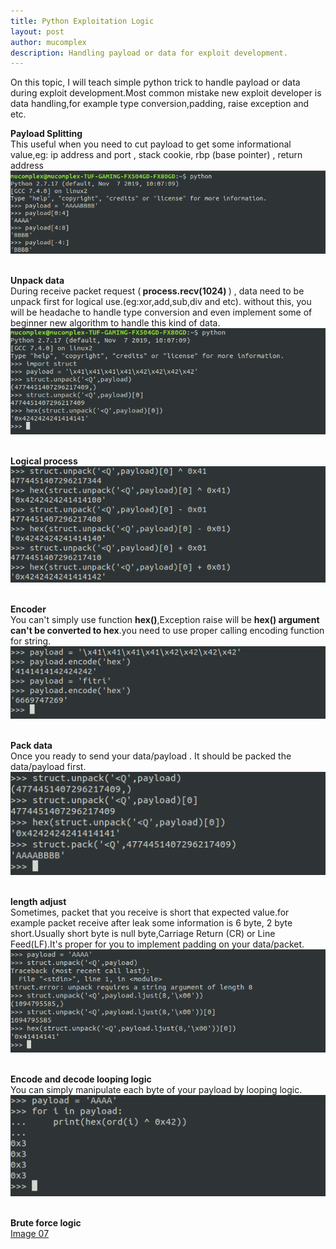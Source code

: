 ```yaml
---
title: Python Exploitation Logic 
layout: post
author: mucomplex
description: Handling payload or data for exploit development.
---
```


On this topic, I will teach simple python trick to handle payload or data during exploit development.Most common mistake new exploit developer is data handling,for example type conversion,padding, raise exception and etc. <br>

<b> Payload Splitting </b> <br>
This useful when you need to cut payload to get some informational value,eg: ip address and port , stack cookie, rbp (base pointer) , return address <br>
![Image 01](/images/exploitation_logic/Selection_001.png)<br><br>

<b> Unpack data </b> <br>
During receive packet request (<b> process.recv(1024) </b>) , data need to be unpack first for logical use.(eg:xor,add,sub,div and etc). without this, you will be headache to handle type conversion and even implement some of beginner new algorithm to handle this kind of data.<br>
![Image 02](/images/exploitation_logic/Selection_002.png)<br><br>

<b> Logical process </b> <br>
![Image 03](/images/exploitation_logic/Selection_003.png)<br><br>

<b> Encoder </b> <br>
You can't simply use function <b>hex()</b>,Exception raise will be <b>hex() argument can't be converted to hex</b>.you need to use proper calling encoding function for string. <br>
![Image 04](/images/exploitation_logic/Selection_004.png)<br><br> 

<b> Pack data </b> <br>
Once you ready to send your data/payload . It should be packed the data/payload first. <br>
![Image 05](/images/exploitation_logic/Selection_005.png)<br><br> 

<b> length adjust </b> <br>
Sometimes, packet that you receive is short that expected value.for example packet receive after leak some information is 6 byte, 2 byte short.Usually short byte is null byte,Carriage Return (CR) or Line Feed(LF).It's proper for you to implement padding on your data/packet. <br>
![Image 06](/images/exploitation_logic/Selection_006.png)<br><br> 

<b> Encode and decode looping logic </b> <br>
You can simply manipulate each byte of your payload by looping logic. <br>
![Image 07](/images/exploitation_logic/Selection_007.png)<br><br> 

<b> Brute force logic </b><br>
[Image 07](/images/exploitation_logic/Selection_008.png)<br><br> 
